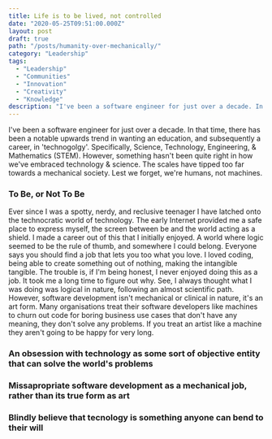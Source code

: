 ```yaml
---
title: Life is to be lived, not controlled
date: "2020-05-25T09:51:00.000Z"
layout: post
draft: true
path: "/posts/humanity-over-mechanically/"
category: "Leadership"
tags:
  - "Leadership"
  - "Communities"
  - "Innovation"
  - "Creativity"
  - "Knowledge"
description: "I've been a software engineer for just over a decade. In that time, there has been a notable upwards trend in wanting an education, and subsequently a career, in 'technology'. Specifically, Science, Technology, Engineering, & Mathematics (STEM). However, something hasn't been quite right in how we've embraced technology & science. The scales have tipped too far towards a mechanical organisations. Lest we forget, we're humans, not machines."
---
```


I've been a software engineer for just over a decade. In that time, there has been a notable upwards trend in wanting an education, and subsequently a career, in 'technogolgy'. Specifically, Science, Technology, Engineering, & Mathematics (STEM). However, something hasn't been quite right in how we've embraced technology & science. The scales have tipped too far towards a mechanical society. Lest we forget, we're humans, not machines.

### To Be, or Not To Be

Ever since I was a spotty, nerdy, and reclusive teenager I have latched onto the technocratic world of technology. The early Internet provided me a safe place to express myself, the screen between be and the world acting as a shield. I made a career out of this that I initially enjoyed. A world where logic seemed to be the rule of thumb, and somewhere I could belong. Everyone says you should find a job that lets you too what you love. I loved coding, being able to create something out of nothing, making the intangible tangible. The trouble is, if I'm being honest, I never enjoyed doing this as a job. It took me a long time to figure out why. See, I always thought what I was doing was logical in nature, following an almost scientific path. However, software development isn't mechanical or clinical in nature, it's an art form. Many organisations treat their software developers like machines to churn out code for boring business use cases that don't have any meaning, they don't solve any problems. If you treat an artist like a machine they aren't going to be happy for very long. 

### An obsession with technology as some sort of objective entity that can solve the world's problems

### Missapropriate software development as a mechanical job, rather than its true form as art

### Blindly believe that tecnology is something anyone can bend to their will 

